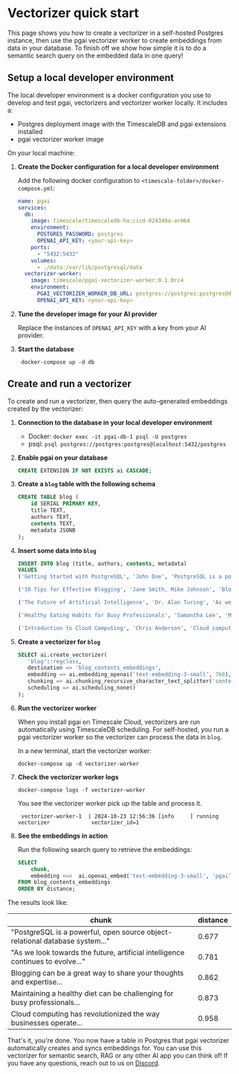 # Vectorizer quick start

This page shows you how to create a vectorizer in a self-hosted Postgres instance, then use 
the pgai vectorizer worker to create embeddings from data in your database. To finish off we show how simple it 
is to do a semantic search query on the embedded data in one query!

## Setup a local developer environment

The local developer environment is a docker configuration you use to develop and test pgai, vectorizers and vectorizer
worker locally. It includes a:
- Postgres deployment image with the TimescaleDB and pgai extensions installed
- pgai vectorizer worker image

On your local machine:

1. **Create the Docker configuration for a local developer environment**

   Add the following docker configuration to `<timescale-folder>/docker-compose.yml`:
    ```yaml
    name: pgai
    services:
      db:
        image: timescale/timescaledb-ha:cicd-024349a-arm64
        environment:
          POSTGRES_PASSWORD: postgres
          OPENAI_API_KEY: <your-api-key>
        ports:
          - "5432:5432"
        volumes:
          - ./data:/var/lib/postgresql/data
      vectorizer-worker:
        image: timescale/pgai-vectorizer-worker:0.1.0rc4
        environment:
          PGAI_VECTORIZER_WORKER_DB_URL: postgres://postgres:postgres@db:5432/postgres
          OPENAI_API_KEY: <your-api-key>
    ```

1. **Tune the developer image for your AI provider**

   Replace the instances of `OPENAI_API_KEY` with a key from your AI provider.

1. **Start the database**
   ```shell
    docker-compose up -d db
    ```

## Create and run a vectorizer

To create and run a vectorizer, then query the auto-generated embeddings created by the vectorizer:

1. **Connection to the database in your local developer environment**

   - Docker: `docker exec -it pgai-db-1 psql -U postgres`
   - psql:  `psql postgres://postgres:postgres@localhost:5432/postgres`

1. **Enable pgai on your database**

    ```sql
    CREATE EXTENSION IF NOT EXISTS ai CASCADE;
    ```

1. **Create a `blog` table with the following schema**
    ```sql
    CREATE TABLE blog (
        id SERIAL PRIMARY KEY,
        title TEXT,
        authors TEXT,
        contents TEXT,
        metadata JSONB
    );
    ```

1. **Insert some data into `blog`**
    ```sql
    INSERT INTO blog (title, authors, contents, metadata)
    VALUES
    ('Getting Started with PostgreSQL', 'John Doe', 'PostgreSQL is a powerful, open source object-relational database system...', '{"tags": ["database", "postgresql", "beginner"], "read_time": 5, "published_date": "2024-03-15"}'),

    ('10 Tips for Effective Blogging', 'Jane Smith, Mike Johnson', 'Blogging can be a great way to share your thoughts and expertise...', '{"tags": ["blogging", "writing", "tips"], "read_time": 8, "published_date": "2024-03-20"}'),

    ('The Future of Artificial Intelligence', 'Dr. Alan Turing', 'As we look towards the future, artificial intelligence continues to evolve...', '{"tags": ["AI", "technology", "future"], "read_time": 12, "published_date": "2024-04-01"}'),

    ('Healthy Eating Habits for Busy Professionals', 'Samantha Lee', 'Maintaining a healthy diet can be challenging for busy professionals...', '{"tags": ["health", "nutrition", "lifestyle"], "read_time": 6, "published_date": "2024-04-05"}'),

    ('Introduction to Cloud Computing', 'Chris Anderson', 'Cloud computing has revolutionized the way businesses operate...', '{"tags": ["cloud", "technology", "business"], "read_time": 10, "published_date": "2024-04-10"}'); 
    ```

4. **Create a vectorizer for `blog`**

    ```sql
    SELECT ai.create_vectorizer(
       'blog'::regclass,
       destination => 'blog_contents_embeddings',
       embedding => ai.embedding_openai('text-embedding-3-small', 768),
       chunking => ai.chunking_recursive_character_text_splitter('contents'),
       scheduling => ai.scheduling_none()
    );
    ```

5. **Run the vectorizer worker**

   When you install pgai on Timescale Cloud, vectorizers are run automatically using TimescaleDB scheduling. 
   For self-hosted, you run a pgai vectorizer worker so the vectorizer can process the data in `blog`. 
   
   In a new terminal, start the vectorizer worker:
   ```shell
   docker-compose up -d vectorizer-worker
   ```

1. **Check the vectorizer worker logs** 
   ```shell
   docker-compose logs -f vectorizer-worker
   ```

   You see the vectorizer worker pick up the table and process it.
   ```shell
    vectorizer-worker-1  | 2024-10-23 12:56:36 [info     ] running vectorizer             vectorizer_id=1
    ```

1. **See the embeddings in action**

   Run the following search query to retrieve the embeddings:

    ```sql
    SELECT
        chunk,
        embedding <=>  ai.openai_embed('text-embedding-3-small', 'pgai', _dimensions=>768) as distance
    FROM blog_contents_embeddings
    ORDER BY distance;
    ```

The results look like:

| chunk | distance |
|------|--------|
| "PostgreSQL is a powerful, open source object-relational database system..." | 0.677 |
| "As we look towards the future, artificial intelligence continues to evolve..." | 0.781 |
| Blogging can be a great way to share your thoughts and expertise... | 0.862 |
| Maintaining a healthy diet can be challenging for busy professionals... | 0.873 |
| Cloud computing has revolutionized the way businesses operate... | 0.958 |


That's it, you're done. You now have a table in Postgres that pgai vectorizer automatically creates 
and syncs embeddings for. You can use this vectorizer for semantic search, RAG or any other AI 
app you can think of! If you have any questions, reach out to us on [Discord](https://discord.gg/KRdHVXAmkp).

